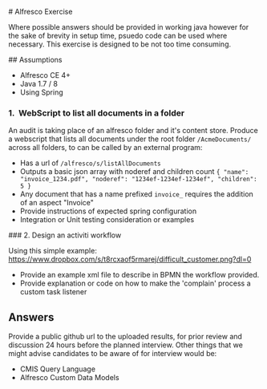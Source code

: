# Alfresco Exercise

Where possible answers should be provided in working java however for the sake of brevity in setup time, psuedo code can be used where necessary. This exercise is designed to be not too time consuming.

## Assumptions

* Alfresco CE 4+
* Java 1.7 / 8
* Using Spring 

### 1.  WebScript to list all documents in a folder

An audit is taking place of an alfresco folder and it's content store. Produce a webscript that lists all documents under the root folder `/AcmeDocuments/` across all folders, to can be called by an external program:

* Has a url of `/alfresco/s/listAllDocuments`
* Outputs a basic json array with noderef and children count `{ "name": "invoice_1234.pdf", "noderef": "1234ef-1234ef-1234ef", "children": 5 }`
* Any document that has a name prefixed `invoice_` requires the addition of an aspect "Invoice"
* Provide instructions of expected spring configuration
* Integration or Unit testing consideration or examples

### 2. Design an activiti workflow

Using this simple example: https://www.dropbox.com/s/t8rcxaof5rmarej/difficult_customer.png?dl=0

* Provide an example xml file to describe in BPMN the workflow provided.
* Provide explanation or code on how to make the 'complain' process a custom task listener


## Answers

Provide a public github url to the uploaded results, for prior review and discussion 24 hours before the planned interview.
Other things that we might advise candidates to be aware of for interview would be:

* CMIS Query Language
* Alfresco Custom Data Models

